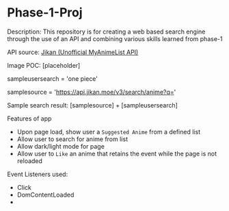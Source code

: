 # Phase-1-Proj

Description: This repository is for creating a web based search engine through the use of an API and combining various skills learned from phase-1

API source: [Jikan (Unofficial MyAnimeList API)](https://jikan.moe/)

Image POC: [placeholder]

sampleusersearch = 'one piece'

samplesource = 'https://api.jikan.moe/v3/search/anime?q='

Sample search result: [samplesource] + [sampleusersearch]

Features of app
- Upon page load, show user a `Suggested Anime` from a defined list
- Allow user to search for anime from list
- Allow dark/light mode for page
- Allow user to `Like` an anime that retains the event while the page is not reloaded

Event Listeners used:
- Click
- DomContentLoaded
- 
